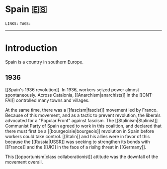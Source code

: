 # Spain 🇪🇸
`LINKS:`
`TAGS:` 

---
# Introduction
Spain is a country in southern Europe. 

## 1936
[[Spain's 1936 revolution]]. 
In 1936, workers seized power almost spontaneously. Across Catalonia, [[Anarchism|anarchists]] in the [[CNT-FAI]] controlled many towns and villages. 

At the same time, there was a [[fascism|fascist]] movement led by Franco. Because of this movement, and as a tactic to prevent revolution, the liberals advocated for a "Popular Front" against fascism. The [[Stalinism|Stalinist]] Communist Party of Spain agreed to work in this coalition, and declared that there must first be a [[bourgeoisie|bourgeois]] revolution in Spain before workers could take control. [[Stalin]] and his allies were in favor of this because the [[Russia|USSR]] was seeking to strengthen its bonds with [[France]] and the [[UK]] in the face of a risihg threat in [[Germany]]. 

This [[opportunism|class collaborationist]] attitude was the downfall of the movement overall. 
